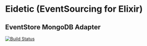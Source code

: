 # Eidetic (EventSourcing for Elixir)
## EventStore MongoDB Adapter
[![Build Status](https://travis-ci.org/GT8Online/eidetic-elixir-eventstore-mongodb.svg?branch=master)](https://travis-ci.org/GT8Online/eidetic-elixir-eventstore-mongodb)

